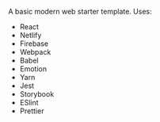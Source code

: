 A basic modern web starter template. Uses:

- React
- Netlify
- Firebase
- Webpack
- Babel
- Emotion
- Yarn
- Jest
- Storybook
- ESlint
- Prettier
